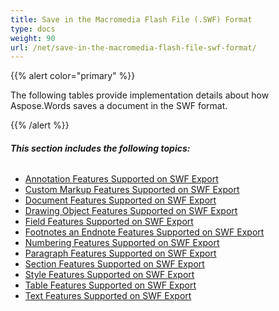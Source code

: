 ```yaml
---
title: Save in the Macromedia Flash File (.SWF) Format
type: docs
weight: 90
url: /net/save-in-the-macromedia-flash-file-swf-format/
---
```


{{% alert color="primary" %}} 

The following tables provide implementation details about how Aspose.Words saves a document in the SWF format.

{{% /alert %}} 
###### **This section includes the following topics:** 
- [Annotation Features Supported on SWF Export](/words/net/annotation-features-supported-on-swf-export-html/)
- [Custom Markup Features Supported on SWF Export](/words/net/custom-markup-features-supported-on-swf-export-html/)
- [Document Features Supported on SWF Export](/words/net/document-features-supported-on-swf-export-html/)
- [Drawing Object Features Supported on SWF Export](/words/net/drawing-object-features-supported-on-swf-export-html/)
- [Field Features Supported on SWF Export](/words/net/field-features-supported-on-swf-export-html/)
- [Footnotes an Endnote Features Supported on SWF Export](/words/net/footnotes-an-endnote-features-supported-on-swf-export-html/)
- [Numbering Features Supported on SWF Export](/words/net/numbering-features-supported-on-swf-export-html/)
- [Paragraph Features Supported on SWF Export](/words/net/paragraph-features-supported-on-swf-export-html/)
- [Section Features Supported on SWF Export](/words/net/section-features-supported-on-swf-export-html/)
- [Style Features Supported on SWF Export](/words/net/style-features-supported-on-swf-export-html/)
- [Table Features Supported on SWF Export](/words/net/table-features-supported-on-swf-export-html/)
- [Text Features Supported on SWF Export](/words/net/text-features-supported-on-swf-export-html/)
